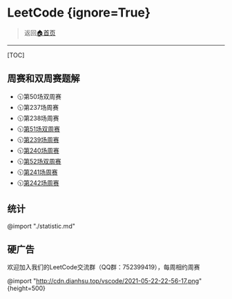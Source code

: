 # LeetCode {ignore=True}
> 返回[:house:首页](../index.html)


---------------------
[TOC]

## 周赛和双周赛题解
- 🕥第50场双周赛
- 🕥第237场周赛
- 🕥第238场周赛
- 🕥[第51场双周赛](./biweekly-contest/51/index.html)
- 🕥[第239场周赛](./weekly-contest/239/index.html)
- 🕥[第240场周赛](./weekly-contest/240/index.html)
- 🕥[第52场双周赛](./biweekly-contest/52/index.html)
- 🕥[第241场周赛](./weekly-contest/241/index.html)
- 🕥[第242场周赛](./weekly-contest/242/index.html)

## 统计

@import "./statistic.md"

## 硬广告
欢迎加入我们的LeetCode交流群（QQ群：752399419），每周相约周赛

@import "http://cdn.dianhsu.top/vscode/2021-05-22-22-56-17.png" {height=500}
